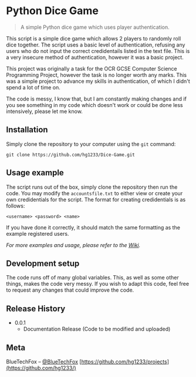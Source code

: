 # Python Dice Game
> A simple Python dice game which uses player authentication.

This script is a simple dice game which allows 2 players to randomly roll dice together. The script uses a basic level of authentication, refusing any users who do not input the correct credidentails listed in the text file. This is a very insecure method of authentication, however it was a basic project.

This project was originally a task for the OCR GCSE Computer Science Programming Project, however the task is no longer worth any marks. 
This was a simple project to advance my skills in authentication, of which I didn't spend a lot of time on. 

The code is messy, I know that, but I am constantly making changes and if you see something in my code which doesn't work or could be done less intensively, please let me know.

## Installation

Simply clone the repository to your computer using the `git` command:

`git clone https://github.com/hg1233/Dice-Game.git`

## Usage example

The script runs out of the box, simply clone the repository then run the code. You may modify the `accountsfile.txt` to either view or create your own credidentials for the script.
The format for creating credidentials is as follows:

`<username> <password> <name>`

If you have done it correctly, it should match the same formatting as the example registered users.

_For more examples and usage, please refer to the [Wiki][wiki]._

## Development setup

The code runs off of many global variables. This, as well as some other things, makes the code very messy.
If you wish to adapt this code, feel free to request any changes that could improve the code.

## Release History

* 0.0.1
    * Documentation Release (Code to be modified and uploaded)
## Meta

BlueTechFox – [@BlueTechFox](https://twitter.com/BlueTechFox) 
[https://github.com/hg1233/projects](https://github.com/hg1233/)

<!-- Markdown link & img dfn's -->
[wiki]: https://github.com/hg1233/Dice-Game/wiki
